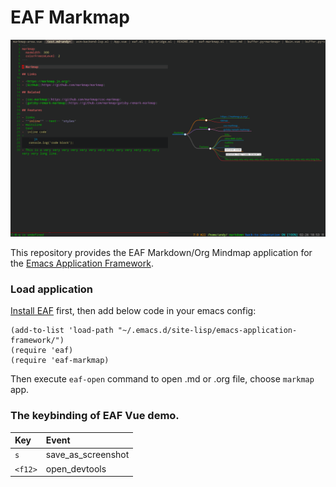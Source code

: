# EAF Markmap
<p align="center">
  <img width="800" src="./screenshot.png">
</p>

This repository provides the EAF Markdown/Org Mindmap application for the [Emacs Application Framework](https://github.com/emacs-eaf/emacs-application-framework).

### Load application

[Install EAF](https://github.com/emacs-eaf/emacs-application-framework#install) first, then add below code in your emacs config:

```Elisp
(add-to-list 'load-path "~/.emacs.d/site-lisp/emacs-application-framework/")
(require 'eaf)
(require 'eaf-markmap)
```

Then execute `eaf-open` command to open .md or .org file, choose `markmap` app.

### The keybinding of EAF Vue demo.

| Key   | Event   |
| :---- | :------ |
| `s` | save_as_screenshot |
| `<f12>` | open_devtools |

